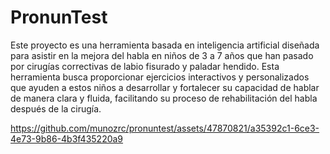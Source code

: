 # PronunTest

Este proyecto es una herramienta basada en inteligencia artificial diseñada para asistir en la mejora del habla en niños de 3 a 7 años que han pasado por cirugías correctivas de labio fisurado y paladar hendido. Esta herramienta busca proporcionar ejercicios interactivos y personalizados que ayuden a estos niños a desarrollar y fortalecer su capacidad de hablar de manera clara y fluida, facilitando su proceso de rehabilitación del habla después de la cirugía.

https://github.com/munozrc/pronuntest/assets/47870821/a35392c1-6ce3-4e73-9b86-4b3f435220a9
